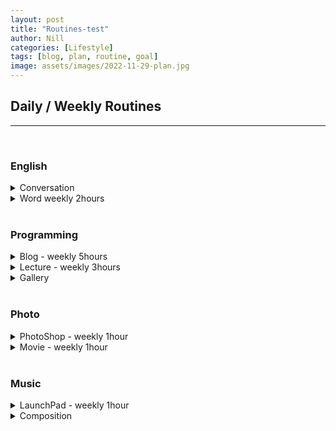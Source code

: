 ```yaml
---
layout: post
title: "Routines-test"
author: Nill
categories: [Lifestyle]
tags: [blog, plan, routine, goal]
image: assets/images/2022-11-29-plan.jpg
---
```


## Daily / Weekly Routines  

---

<br/>


### English  

  <details>
  <summary> Conversation </summary>
  <ul>
    <li> Yanadoo - daily 1 lecture </li>
    <li> Movie weekly 2hours (with Drama and Youtube)</li>
  - About Time
  - Inception
    <li> Drama weekly 2hours (with Movie and Youtube)</li>
  - Big Bang Theory
  - Sherlock Holmes
  <li> Youtube weekly 2hours (with Movie and Drama)</li>
  - British Man
  <li> Pop Song </li>
  <li> Class - somoim </li>
  </ul>
 </details>
 <details>
  <summary> Word weekly 2hours</summary>
  <ul>
    <li> Yanadoo </li>
    <li> Sentence </li>
  - Personal organized sentence
  </ul>
 </details>

<br/>

### Programming

  <details>
  <summary> Blog - weekly 5hours</summary>
  <ul>
    <li> Data Visualization </li>
    <li> Ethics </li>
  </ul>
  </details>
  <details>
  <summary> Lecture - weekly 3hours </summary>
  <ul>
    <li> Node </li>
    <li> React </li>
    <li> AWS </li>
    <li> Algorithm </li>
    <li> 3D JS </li>
    <li> Typescript </li>
  </ul>
  </details>
  <details>
  <summary> Gallery </summary>
  </details>

<br/>

### Photo

  <details>
  <summary> PhotoShop - weekly 1hour </summary>
  </details>
  <details>
  <summary> Movie - weekly 1hour </summary>
  </details>

<br/>

### Music

  <details>
  <summary> LaunchPad - weekly 1hour </summary>
  </details>
  <details>
  <summary> Composition </summary>
  </details>

